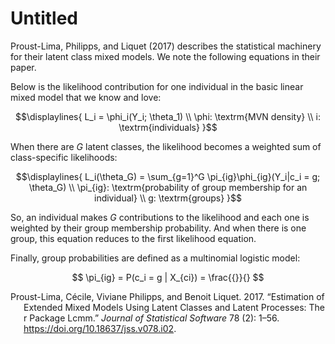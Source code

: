 Untitled
================

Proust-Lima, Philipps, and Liquet (2017) describes the statistical
machinery for their latent class mixed models. We note the following
equations in their paper.

Below is the likelihood contribution for one individual in the basic
linear mixed model that we know and love:

``` math
\displaylines{
L_i = \phi_i(Y_i; \theta_1) \\
\phi: \textrm{MVN density} \\
i: \textrm{individuals}
}
```

When there are $G$ latent classes, the likelihood becomes a weighted sum
of class-specific likelihoods:

$$\displaylines{
L_i(\theta_G) = \sum_{g=1}^G \pi_{ig}\phi_{ig}(Y_i|c_i = g; \theta_G) \\
\pi_{ig}: \textrm{probability of group membership for an individual} \\
g: \textrm{groups}
}$$

So, an individual makes $G$ contributions to the likelihood and each one
is weighted by their group membership probability. And when there is one
group, this equation reduces to the first likelihood equation.

Finally, group probabilities are defined as a multinomial logistic
model:

$$
\pi_{ig} = P(c_i = g | X_{ci}) = \frac{{}}{}
$$

<div id="refs" class="references csl-bib-body hanging-indent">

<div id="ref-JSSv078i02" class="csl-entry">

Proust-Lima, Cécile, Viviane Philipps, and Benoit Liquet. 2017.
“Estimation of Extended Mixed Models Using Latent Classes and Latent
Processes: The r Package Lcmm.” *Journal of Statistical Software* 78
(2): 1–56. <https://doi.org/10.18637/jss.v078.i02>.

</div>

</div>
